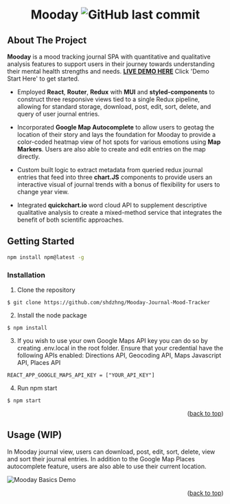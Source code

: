 <div align="center" id="top">
    
# Mooday ![GitHub last commit](https://img.shields.io/github/last-commit/shdzhng/Mooday-Journal-Mood-Tracker?color=blue&logo=github)
</div>

## About The Project

**Mooday** is a mood tracking journal SPA with quantitative and qualitative analysis features to support users in their journey towards understanding their mental health strengths and needs. [**LIVE DEMO HERE**](https://mooday-demo.web.app/) Click 'Demo Start Here' to get started.

* Employed **React**, **Router**, **Redux** with **MUI** and **styled-components** to construct three responsive views tied to a single Redux pipeline, allowing for standard storage, download, post, edit, sort, delete, and query of user journal entries.

* Incorporated **Google Map Autocomplete** to allow users to geotag the location of their story and lays the foundation for Mooday to provide a color-coded heatmap view of hot spots for various emotions using **Map Markers**. Users are also able to create and edit entries on the map directly.

* Custom built logic to extract metadata from queried redux journal entries that feed into three **chart.JS** components to provide users an interactive visual of journal trends with a bonus of flexibility for users to change year view.

* Integrated **quickchart.io** word cloud API to supplement descriptive qualitative analysis to create a mixed-method service that integrates the benefit of both scientific approaches.

## Getting Started

  ```sh
  npm install npm@latest -g
  ```

### Installation
1. Clone the repository 
 ```
 $ git clone https://github.com/shdzhng/Mooday-Journal-Mood-Tracker
 ```
2. Install the node package
 ```
 $ npm install
 ```
3. If you wish to use your own Google Maps API key you can do so by creating .env.local in the root folder. Ensure that your credential have the following APIs enabled: Directions API, Geocoding API, Maps Javascript API, Places API
```
REACT_APP_GOOGLE_MAPS_API_KEY = ["YOUR_API_KEY"]
```

4. Run npm start
 ```
 $ npm start
 ```
 <p align="right">(<a href="#top">back to top</a>)</p>


## Usage (WIP)

In Mooday journal view, users can download, post, edit, sort, delete, view and sort their journal entries. In addition to the Google Map Places autocomplete feature, users are also able to use their current location.

 ![Mooday Basics Demo](https://media1.giphy.com/media/7GbcBZo834ZjTUzarw/giphy.gif)
 
<p align="right">(<a href="#top">back to top</a>)</p>
